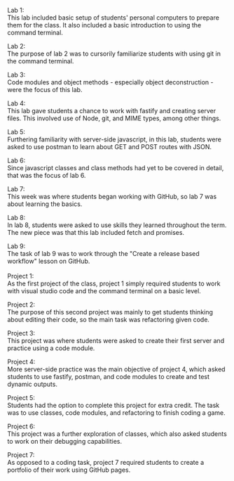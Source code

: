 Lab 1:<br>
This lab included basic setup of students' personal computers to prepare them for the class. It also included a basic introduction to using the command terminal.

Lab 2:<br>
The purpose of lab 2 was to cursorily familiarize students with using git in the command terminal.

Lab 3:<br>
Code modules and object methods - especially object deconstruction - were the focus of this lab.

Lab 4:<br> 
This lab gave students a chance to work with fastify and creating server files. This involved use of Node, git, and MIME types, among other things.

Lab 5:<br> 
Furthering familiarity with server-side javascript, in this lab, students were asked to use postman to learn about GET and POST routes with JSON.

Lab 6:<br> 
Since javascript classes and class methods had yet to be covered in detail, that was the focus of lab 6.

Lab 7:<br> 
This week was where students began working with GitHub, so lab 7 was about learning the basics.

Lab 8:<br> 
In lab 8, students were asked to use skills they learned throughout the term. The new piece was that this lab included fetch and promises.

Lab 9:<br> 
The task of lab 9 was to work through the "Create a release based workflow" lesson on GitHub.
<br>
<br>
Project 1:<br> 
As the first project of the class, project 1 simply required students to work with visual studio code and the command terminal on a basic level.

Project 2:<br> 
The purpose of this second project was mainly to get students thinking about editing their code, so the main task was refactoring given code.

Project 3:<br> 
This project was where students were asked to create their first server and practice using a code module.

Project 4:<br> 
More server-side practice was the main objective of project 4, which asked students to use fastify, postman, and code modules to create and test dynamic outputs.

Project 5:<br> 
Students had the option to complete this project for extra credit. The task was to use classes, code modules, and refactoring to finish coding a game.

Project 6:<br> 
This project was a further exploration of classes, which also asked students to work on their debugging capabilities.

Project 7:<br> 
As opposed to a coding task, project 7 required students to create a portfolio of their work using GitHub pages.
